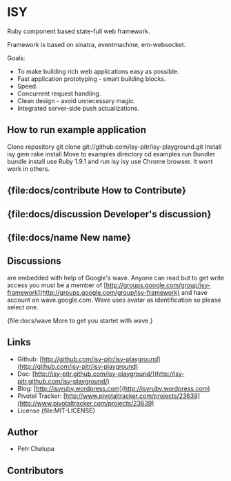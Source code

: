 # ISY

Ruby component based state-full web framework.

Framework is based on sinatra, eventmachine, em-websocket.

Goals:

- To make building rich web applications easy as possible.
- Fast application prototyping - smart building blocks.
- Speed.
- Concurrent request handling.
- Clean design - avoid unnecessary magic.
- Integrated server-side push actualizations.

## How to run example application
Clone repository
    git clone git://github.com/isy-pitr/isy-playground.git
Install isy gem
    rake install
Move to examples directory
    cd examples
run Bundler
    bundle install
use Ruby 1.9.1 and run isy
    isy
use Chrome browser. It wont work in others.

## {file:docs/contribute How to Contribute}

## {file:docs/discussion Developer's discussion}

## {file:docs/name New name}

## Discussions

are embedded with help of Google's wave. Anyone can read but to get write access you must be a member of
[http://groups.google.com/group/isy-framework](http://groups.google.com/group/isy-framework) and have account
on wave.google.com. Wave uses avatar as identification so please select one.

{file:docs/wave More to get you startet with wave.}

## Links

- Github: [http://github.com/isy-pitr/isy-playground](http://github.com/isy-pitr/isy-playground)
- Doc: [http://isy-pitr.github.com/isy-playground/](http://isy-pitr.github.com/isy-playground/)
- Blog: [http://isyruby.wordpress.com](http://isyruby.wordpress.com)
- Pivotel Tracker: [http://www.pivotaltracker.com/projects/23639](http://www.pivotaltracker.com/projects/23639)
- License {file:MIT-LICENSE}

## Author

- Petr Chalupa

## Contributors
